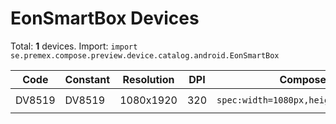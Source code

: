 # EonSmartBox Devices

Total: **1** devices. Import: `import se.premex.compose.preview.device.catalog.android.EonSmartBox`

| Code | Constant | Resolution | DPI | Compose Spec | Preview Usage |
|------|----------|------------|-----|-------------|---------------|
| DV8519 | DV8519 | 1080x1920 | 320 | `spec:width=1080px,height=1920px,dpi=320` | `@Preview(device = EonSmartBox.DV8519)` |

<!-- Generated automatically. Do not edit manually. -->
